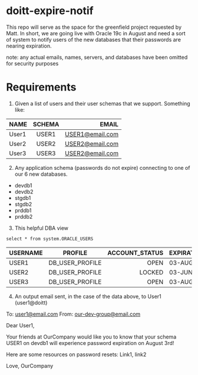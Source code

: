 # doitt-expire-notif

This repo will serve as the space for the greenfield project requested by Matt. In short, we are going live with Oracle 19c in August and need a sort of system to notify users of the new databases that their passwords are nearing expiration. 

note: any actual emails, names, servers, and databases have been omitted for security purposes

# Requirements
1.	Given a list of users and their user schemas that we support. Something like:
 
 
 | NAME        | SCHEMA           | EMAIL  |
| ------------- |:-------------:| -----:|
| User1      | USER1 | USER1@email.com |
| User2      | USER2      |   USER2@email.com |
| User3    | USER3      |   USER2@email.com |

                                
2.	Any application schema (passwords do not expire) connecting to one of our 6 new databases.  
 
 - devdb1
 - devdb2
 - stgdb1
 - stgdb2
 - prddb1
 - prddb2

 
3.	This helpful DBA view
 
```select * from system.ORACLE_USERS```
 
 
 
  | USERNAME        | PROFILE           | ACCOUNT_STATUS  | EXPIRATION_DATE |
| ------------- |:-------------:| -----:| ---------|
| USER1      | DB_USER_PROFILE | OPEN | 03-AUG-21 |
| USER2      | DB_USER_PROFILE      |   LOCKED | 03-JUN-21 |
| USER3      | DB_USER_PROFILE      |   OPEN | 03-AUG-21 |



4.	An output email sent, in the case of the data above, to User1 (user1@doitt)
 
To: user1@email.com
From: our-dev-group@email.com
 
Dear User1,
 
Your friends at OurCompany would like you to know that your schema USER1 on devdb1 will experience password expiration on August 3rd!  
 
Here are some resources on password resets:
Link1, link2
 
Love,
OurCompany
